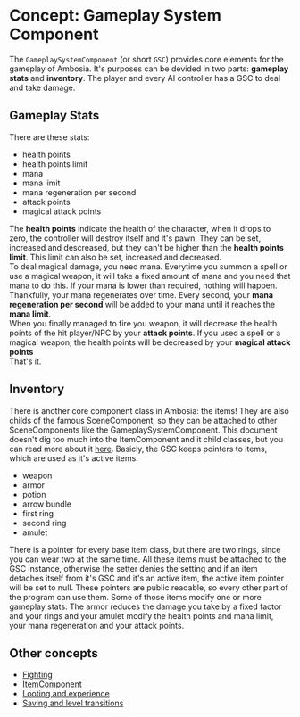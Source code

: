 # Concept: Gameplay System Component

The `GameplaySystemComponent` (or short `GSC`) provides core
elements for the gameplay of Ambosia. It's purposes can be devided in two parts: **gameplay stats**
and **inventory**. The player and every AI controller has a GSC to deal and take damage.

## Gameplay Stats

There are these stats:

* health points
* health points limit
* mana
* mana limit
* mana regeneration per second
* attack points
* magical attack points

The **health points** indicate the health of the character, when it drops to zero, the controller
will destroy itself and it's pawn. They can be set, increased and descreased, but they can't be
higher than the **health points limit**. This limit can also be set, increased and decreased.  
To deal magical damage, you need mana. Everytime you summon a spell or use a magical weapon, it will
take a fixed amount of mana and you need that mana to do this. If your mana is lower than required,
nothing will happen. Thankfully, your mana regenerates over time. Every second, your **mana
regeneration per second** will be added to your mana until it reaches the **mana limit**.  
When you finally managed to fire you weapon, it will decrease the health points of the hit
player/NPC by your **attack points**. If you used a spell or a magical weapon, the health points
will be decreased by your **magical attack points**  
That's it.

## Inventory

There is another core component class in Ambosia: the items! They are also childs of the famous
SceneComponent, so they can be attached to other SceneComponents like the GameplaySystemComponent.
This document doesn't dig too much into the ItemComponent and it child classes, but you can read
more about it [here](ItemComponent.md). Basicly, the GSC keeps pointers to items, which are
used as it's active items.

* weapon
* armor
* potion
* arrow bundle
* first ring
* second ring
* amulet

There is a pointer for every base item class, but there are two rings, since you can wear two at the
same time. All these items must be attached to the GSC instance, otherwise the setter denies the
setting and if an item detaches itself from it's GSC and it's an active item, the active item
pointer will be set to null. These pointers are public readable, so every other part of the program
can use them. Some of those items modify one or more gameplay stats: The armor reduces the damage
you take by a fixed factor and your rings and your amulet modify the health points and mana limit,
your mana regeneration and your attack points.


## Other concepts

* [Fighting](Fighting.md)
* [ItemComponent](ItemComponent.md)
* [Looting and experience](Looting&Experience.md)
* [Saving and level transitions](Saving&LevelTransitions.md)
